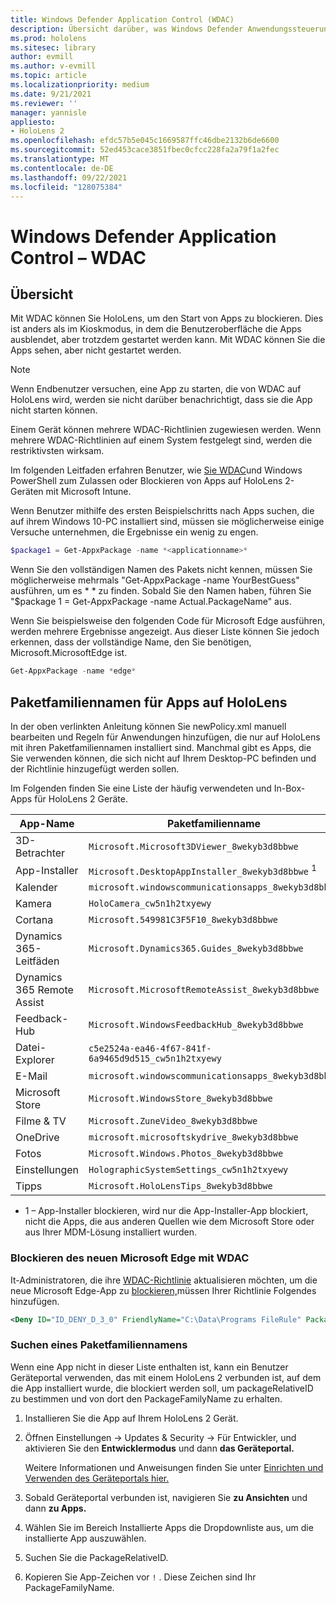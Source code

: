 ```yaml
---
title: Windows Defender Application Control (WDAC)
description: Übersicht darüber, was Windows Defender Anwendungssteuerung ist und wie Sie sie zum Verwalten HoloLens Mixed Reality-Geräten verwenden.
ms.prod: hololens
ms.sitesec: library
author: evmill
ms.author: v-evmill
ms.topic: article
ms.localizationpriority: medium
ms.date: 9/21/2021
ms.reviewer: ''
manager: yannisle
appliesto:
- HoloLens 2
ms.openlocfilehash: efdc57b5e045c1669587ffc46dbe2132b6de6600
ms.sourcegitcommit: 52ed453cace3851fbec0cfcc228fa2a79f1a2fec
ms.translationtype: MT
ms.contentlocale: de-DE
ms.lasthandoff: 09/22/2021
ms.locfileid: "128075384"
---
```

# <a name="windows-defender-application-control---wdac"></a>Windows Defender Application Control – WDAC

## <a name="overview"></a>Übersicht

Mit WDAC können Sie HoloLens, um den Start von Apps zu blockieren. Dies ist anders als im Kioskmodus, in dem die Benutzeroberfläche die Apps ausblendet, aber trotzdem gestartet werden kann. Mit WDAC können Sie die Apps sehen, aber nicht gestartet werden.

> [!NOTE]
> Wenn Endbenutzer versuchen, eine App zu starten, die von WDAC auf HoloLens wird, werden sie nicht darüber benachrichtigt, dass sie die App nicht starten können.

Einem Gerät können mehrere WDAC-Richtlinien zugewiesen werden. Wenn mehrere WDAC-Richtlinien auf einem System festgelegt sind, werden die restriktivsten wirksam.

Im folgenden Leitfaden erfahren Benutzer, wie [Sie WDAC](/mem/intune/configuration/custom-profile-hololens)und Windows PowerShell zum Zulassen oder Blockieren von Apps auf HoloLens 2-Geräten mit Microsoft Intune.

Wenn Benutzer mithilfe des ersten Beispielschritts nach Apps suchen, die auf ihrem Windows 10-PC installiert sind, müssen sie möglicherweise einige Versuche unternehmen, die Ergebnisse ein wenig zu engen.

```powershell
$package1 = Get-AppxPackage -name *<applicationname>*
```

Wenn Sie den vollständigen Namen des Pakets nicht kennen, müssen Sie möglicherweise mehrmals "Get-AppxPackage -name YourBestGuess" ausführen, um es \* \* zu finden. Sobald Sie den Namen haben, führen Sie "$package 1 = Get-AppxPackage -name Actual.PackageName" aus.

Wenn Sie beispielsweise den folgenden Code für Microsoft Edge ausführen, werden mehrere Ergebnisse angezeigt. Aus dieser Liste können Sie jedoch erkennen, dass der vollständige Name, den Sie benötigen, Microsoft.MicrosoftEdge ist.

```powershell
Get-AppxPackage -name *edge*
```

## <a name="package-family-names-for-apps-on-hololens"></a>Paketfamiliennamen für Apps auf HoloLens

In der oben verlinkten Anleitung können Sie newPolicy.xml manuell bearbeiten und Regeln für Anwendungen hinzufügen, die nur auf HoloLens mit ihren Paketfamiliennamen installiert sind. Manchmal gibt es Apps, die Sie verwenden können, die sich nicht auf Ihrem Desktop-PC befinden und der Richtlinie hinzugefügt werden sollen.

Im Folgenden finden Sie eine Liste der häufig verwendeten und In-Box-Apps für HoloLens 2 Geräte.

| App-Name                   | Paketfamilienname                                |
|----------------------------|----------------------------------------------------|
| 3D-Betrachter                  | `Microsoft.Microsoft3DViewer_8wekyb3d8bbwe`          |
| App-Installer              | `Microsoft.DesktopAppInstaller_8wekyb3d8bbwe` <sup>1</sup>         |
| Kalender                   | `microsoft.windowscommunicationsapps_8wekyb3d8bbwe`  |
| Kamera                     | `HoloCamera_cw5n1h2txyewy`                          |
| Cortana                    | `Microsoft.549981C3F5F10_8wekyb3d8bbwe`              |
| Dynamics 365-Leitfäden        | `Microsoft.Dynamics365.Guides_8wekyb3d8bbwe`         |
| Dynamics 365 Remote Assist | `Microsoft.MicrosoftRemoteAssist_8wekyb3d8bbwe`      |
| Feedback-Hub               | `Microsoft.WindowsFeedbackHub_8wekyb3d8bbwe`         |
| Datei-Explorer              | `c5e2524a-ea46-4f67-841f-6a9465d9d515_cw5n1h2txyewy` |
| E-Mail                       | `microsoft.windowscommunicationsapps_8wekyb3d8bbwe`  |
| Microsoft Store            | `Microsoft.WindowsStore_8wekyb3d8bbwe`               |
| Filme & TV                | `Microsoft.ZuneVideo_8wekyb3d8bbwe`                  |
| OneDrive                   | `microsoft.microsoftskydrive_8wekyb3d8bbwe`          |
| Fotos                     | `Microsoft.Windows.Photos_8wekyb3d8bbwe`             |
| Einstellungen                   | `HolographicSystemSettings_cw5n1h2txyewy`            |
| Tipps                       | `Microsoft.HoloLensTips_8wekyb3d8bbwe`               |

- 1 – App-Installer blockieren, wird nur die App-Installer-App blockiert, nicht die Apps, die aus anderen Quellen wie dem Microsoft Store oder aus Ihrer MDM-Lösung installiert wurden.

### <a name="using-wdac-to-block-new-microsoft-edge"></a>Blockieren des neuen Microsoft Edge mit WDAC

It-Administratoren, die ihre [WDAC-Richtlinie](windows-defender-application-control-wdac.md) aktualisieren möchten, um die neue Microsoft Edge-App zu [blockieren,](hololens-new-edge.md)müssen Ihrer Richtlinie Folgendes hinzufügen.

```xml
<Deny ID="ID_DENY_D_3_0" FriendlyName="C:\Data\Programs FileRule" PackageVersion="65535.65535.65535.65535" FileName="msedge.exe" />
```

### <a name="how-to-find-a-package-family-name"></a>Suchen eines Paketfamiliennamens

Wenn eine App nicht in dieser Liste enthalten ist, kann ein Benutzer Geräteportal verwenden, das mit einem HoloLens 2 verbunden ist, auf dem die App installiert wurde, die blockiert werden soll, um packageRelativeID zu bestimmen und von dort den PackageFamilyName zu erhalten.

1. Installieren Sie die App auf Ihrem HoloLens 2 Gerät.

1. Öffnen Einstellungen -> Updates & Security -> Für Entwickler, und aktivieren Sie den **Entwicklermodus** und dann **das Geräteportal.**

   Weitere Informationen und Anweisungen finden Sie unter [Einrichten und Verwenden des Geräteportals hier.](/windows/mixed-reality/develop/platform-capabilities-and-apis/using-the-windows-device-portal)

1. Sobald Geräteportal verbunden ist, navigieren Sie **zu Ansichten** und dann **zu Apps.**

1. Wählen Sie im Bereich Installierte Apps die Dropdownliste aus, um die installierte App auszuwählen.

1. Suchen Sie die PackageRelativeID.

1. Kopieren Sie App-Zeichen vor `!` . Diese Zeichen sind Ihr PackageFamilyName.
